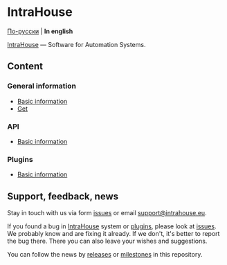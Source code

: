 # IntraHouse

[По-русски](/README.md) | **In english**

[IntraHouse](http://www.intrahouse.eu/en/) — Software for Automation Systems.


## Content


### General information

* [Basic information](/general.md)
* [Get](/get.md)


### API

* [Basic information](docs/api.md)


### Plugins

* [Basic information](docs/plugins.md)


## Support, feedback, news

Stay in touch with us via form [issues](https://github.com/intrahouseio/Doc/issues) or email support@intrahouse.eu.

If you found a bug in [IntraHouse](http://www.intrahouse.eu/en/) system or
[plugins](http://www.intrahouse.eu/en/plugins/), please look at
[issues](https://github.com/intrahouseio/Doc/issues). We probably know and are fixing it already. If we don't, it's better to report the bug there. There you can also leave your wishes and suggestions.

You can follow the news by
[releases](https://github.com/intrahouseio/Doc/releases) or
[milestones](https://github.com/intrahouseio/Doc/milestones) in this repository.
